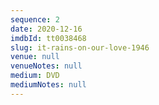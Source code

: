 ```yaml
---
sequence: 2
date: 2020-12-16
imdbId: tt0038468
slug: it-rains-on-our-love-1946
venue: null
venueNotes: null
medium: DVD
mediumNotes: null
---
```



